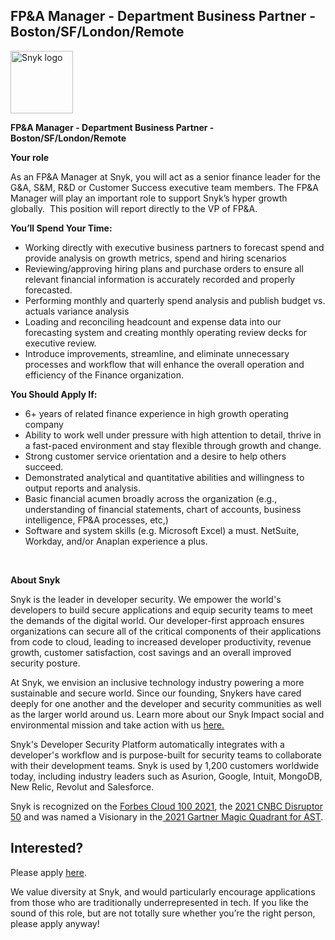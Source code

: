 FP&A Manager - Department Business Partner - Boston/SF/London/Remote 
---

<img src="https://res.cloudinary.com/snyk/image/upload/v1537345894/press-kit/brand/logo-black.png" width="100" alt="Snyk logo" />

<p><strong>FP&amp;A Manager - Department Business Partner - Boston/SF/London/Remote&nbsp;</strong></p>
<p><strong>Your role</strong></p>
<p><span style="font-weight: 400;">As an FP&amp;A Manager at Snyk, you will act as a senior finance leader for the G&amp;A, S&amp;M, R&amp;D or Customer Success executive team members. The FP&amp;A Manager will play an important role to support Snyk’s hyper growth globally.&nbsp; This position will report directly to the VP of FP&amp;A.&nbsp;</span></p>
<p><strong>You’ll Spend Your Time:</strong></p>
<ul>
<li style="font-weight: 400;"><span style="font-weight: 400;">Working directly with executive business partners to forecast spend and provide analysis on growth metrics, spend and hiring scenarios</span></li>
<li style="font-weight: 400;"><span style="font-weight: 400;">Reviewing/approving hiring plans and purchase orders to ensure all relevant financial information is accurately recorded and properly forecasted.</span></li>
<li style="font-weight: 400;"><span style="font-weight: 400;">Performing monthly and quarterly spend analysis and publish budget vs. actuals variance analysis</span></li>
<li style="font-weight: 400;"><span style="font-weight: 400;">Loading and reconciling headcount and expense data into our forecasting system and creating monthly operating review decks for executive review.&nbsp;&nbsp;</span></li>
<li style="font-weight: 400;"><span style="font-weight: 400;">Introduce improvements, streamline, and eliminate unnecessary processes and workflow that will enhance the overall operation and efficiency of the Finance organization.</span></li>
</ul>
<p><strong>You Should Apply If:</strong></p>
<ul>
<li style="font-weight: 400;"><span style="font-weight: 400;">6+ years of related finance experience in high growth operating company&nbsp;</span></li>
<li style="font-weight: 400;"><span style="font-weight: 400;">Ability to work well under pressure with high attention to detail, thrive in a fast-paced environment and stay flexible through growth and change.</span></li>
<li style="font-weight: 400;"><span style="font-weight: 400;">Strong customer service orientation and a desire to help others succeed.</span></li>
<li style="font-weight: 400;"><span style="font-weight: 400;">Demonstrated analytical and quantitative abilities and willingness to output reports and analysis.</span></li>
<li style="font-weight: 400;"><span style="font-weight: 400;">Basic financial acumen broadly across the organization (e.g., understanding of financial statements, chart of accounts, business intelligence, FP&amp;A processes, etc,)</span></li>
<li style="font-weight: 400;"><span style="font-weight: 400;">Software and system skills (e.g. Microsoft Excel) a must. NetSuite, Workday, and/or Anaplan experience a plus.</span></li>
</ul>
<p>&nbsp;</p><div class="content-conclusion"><p><strong>About Snyk</strong></p>
<p><span style="font-weight: 400;">Snyk is the leader in developer security. We empower the world's developers to build secure applications and equip security teams to meet the demands of the digital world. Our developer-first approach ensures organizations can secure all of the critical components of their applications from code to cloud, leading to increased developer productivity, revenue growth, customer satisfaction, cost savings and an overall improved security posture.&nbsp;</span></p>
<p><span style="font-weight: 400;">At Snyk, we envision an inclusive technology industry powering a more sustainable and secure world.</span> <span style="font-weight: 400;">Since our founding, Snykers have cared deeply for one another and the developer and security communities as well as the larger world around us. Learn more about our Snyk Impact social and environmental mission and take action with us </span><a href="https://snyk.io/about/snyk-impact/"><span style="font-weight: 400;">here.</span></a></p>
<p><span style="font-weight: 400;">Snyk's Developer Security Platform automatically integrates with a developer's workflow and is purpose-built for security teams to collaborate with their development teams. Snyk is used by 1,200 customers worldwide today, including industry leaders such as Asurion, Google, Intuit, MongoDB, New Relic, Revolut and Salesforce.</span></p>
<p><span style="font-weight: 400;">Snyk is recognized on the </span><a href="https://www.forbes.com/cloud100/#6f24b5ba5f94"><span style="font-weight: 400;">Forbes Cloud 100 2021</span></a><span style="font-weight: 400;">, the </span><a href="https://www.cnbc.com/2021/05/25/these-are-the-2021-cnbc-disruptor-50-companies.html"><span style="font-weight: 400;">2021 CNBC Disruptor 50</span></a><span style="font-weight: 400;"> and was named a Visionary in the</span><a href="https://snyk.io/blog/snyk-visionary-2021-gartner-magic-quadrant-for-ast/"><span style="font-weight: 400;"> 2021 Gartner Magic Quadrant for AST</span></a><span style="font-weight: 400;">.</span></p></div>

Interested?
---

Please apply [here](https://boards.greenhouse.io/snyk/jobs/5917642002#app).

We value diversity at Snyk, and would particularly encourage applications from those who are traditionally underrepresented in tech.
If you like the sound of this role, but are not totally sure whether you’re the right person, please apply anyway!
